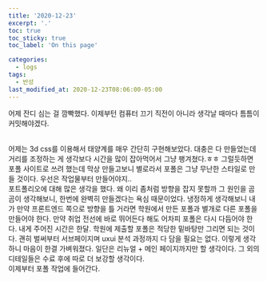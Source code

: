 ```yaml
---
title: '2020-12-23'
excerpt: '.'
toc: true
toc_sticky: true
toc_label: 'On this page'

categories:
  - logs
tags:
  - 반성
last_modified_at: 2020-12-23T08:06:00-05:00
---
```


어제 잔디 심는 걸 깜빡했다.
이제부턴 컴퓨터 끄기 직전이 아니라 생각날 때마다 틈틈이 커밋해야겠다.

<br />
어제는 3d css를 이용해서 태양계를 매우 간단히 구현해보았다.
대충은 다 만들었는데 거리를 조정하는 게 생각보다 시간을 많이 잡아먹어서 그냥 팽겨쳤다.ㅎㅎ
그럴듯하면 포폴 사이트로 쓰려 했는데 막상 만들고보니 별로라서 포폴은 그냥 무난한 스타일로 만들 것이다.
우선은 작업물부터 만들어야지..

<br />
포트폴리오에 대해 많은 생각을 했다. 왜 이리 좀처럼 방향을 잡지 못할까 그 원인을 곰곰이 생각해보니, 한번에 완벽히 만들겠다는 욕심 때문이었다. 냉정하게 생각해보니 내가 만약 프론트엔드 쪽으로 방향을 틀 거라면 학원에서 만든 포폴과 별개로 다른 포폴을 만들어야 한다. 만약 취업 전선에 바로 뛰어든다 해도 어차피 포폴은 다시 다듬어야 한다. 내게 주어진 시간은 한달. 학원에 제출할 포폴은 적당한 밑바탕만 그리면 되는 것이다. 괜히 벌써부터 서브페이지며 uxui 분석 과정까지 다 담을 필요는 없다. 이렇게 생각하니 마음이 한결 가벼워졌다. 일단은 리뉴얼 + 메인 페이지까지만 할 생각이다. 그 외의 디테일들은 수료 후에 따로 더 보강할 생각이다.
<br />
이제부터 포폴 작업에 들어간다.
